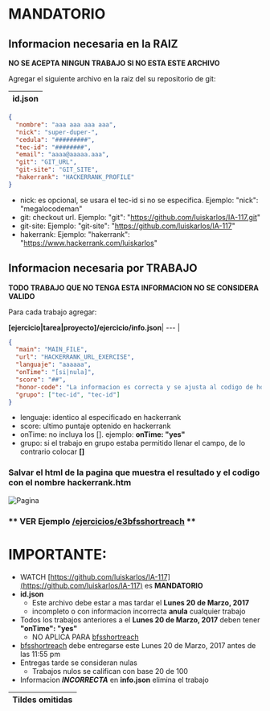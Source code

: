 # MANDATORIO 

## Informacion necesaria en la **RAIZ**

**NO SE ACEPTA NINGUN TRABAJO SI NO ESTA ESTE ARCHIVO**

Agregar el siguiente archivo en la raiz del su repositorio de git:

**id.json**|
--- |
```json
{
  "nombre": "aaa aaa aaa aaa",
  "nick": "super-duper-",
  "cedula": "#########",
  "tec-id": "########",
  "email": "aaaa@aaaaa.aaa",
  "git": "GIT_URL",
  "git-site": "GIT_SITE",
  "hakerrank": "HACKERRANK_PROFILE"
}
```

* nick: es opcional, se usara el tec-id si no se especifica. Ejemplo: "nick": "megalocodeman"
* git: checkout url. Ejemplo: "git": "https://github.com/luiskarlos/IA-117.git"
* git-site: Ejemplo: "git-site": "https://github.com/luiskarlos/IA-117"
* hakerrank: Ejemplo: "hakerrank": "https://www.hackerrank.com/luiskarlos"


## Informacion necesaria por **TRABAJO**

**TODO TRABAJO QUE NO TENGA ESTA INFORMACION NO SE CONSIDERA VALIDO**

Para cada trabajo agregar:

**[ejercicio|tarea|proyecto]/ejercicio/info.json**|
--- |
```json
{
  "main": "MAIN_FILE",
  "url": "HACKERRANK_URL_EXERCISE",
  "languaje": "aaaaaa",
  "onTime": "[si|nula]",
  "score": "##",
  "honor-code": "La informacion es correcta y se ajusta al codigo de honor y reglamentos establecidos",
  "grupo": ["tec-id", "tec-id"]
}
```
* lenguaje: identico al especificado en hackerrank
* score: ultimo puntaje optenido en hackerrank
* onTime: no incluya los []. ejemplo: **onTime: "yes"**
* grupo: si el trabajo en grupo estaba permitido llenar el campo, de lo contrario colocar **[]**

### Salvar el html de la pagina que muestra el resultado y el codigo con el nombre **hackerrank.htm**

![Pagina](https://content.screencast.com/users/luiskarlos/folders/Jing/media/8730cb6b-0c77-4684-97f4-7d6fd52b6d86/00000166.png)

### ** VER Ejemplo [/ejercicios/e3bfsshortreach](https://github.com/luiskarlos/IA-117/tree/master/ejercicios/e3bfsshortreach) **

# IMPORTANTE:
* WATCH [https://github.com/luiskarlos/IA-117](https://github.com/luiskarlos/IA-117) es **MANDATORIO**
* **id.json** 
   * Este archivo debe estar a mas tardar el **Lunes 20 de Marzo, 2017**
   * incompleto o con informacion incorrecta **anula** cualquier trabajo
* Todos los trabajos anteriores a el **Lunes 20 de Marzo, 2017** deben tener **"onTime": "yes"**
   * NO APLICA PARA [bfsshortreach](https://www.hackerrank.com/challenges/bfsshortreach)
* [bfsshortreach](https://www.hackerrank.com/challenges/bfsshortreach) debe entregarse este Lunes 20 de Marzo, 2017 antes de las 11:55 pm
* Entregas tarde se consideran nulas
   * Trabajos nulos se califican con base 20 de 100
* Informacion ***INCORRECTA*** en **info.json** elimina el trabajo


Tildes omitidas|
--- |

